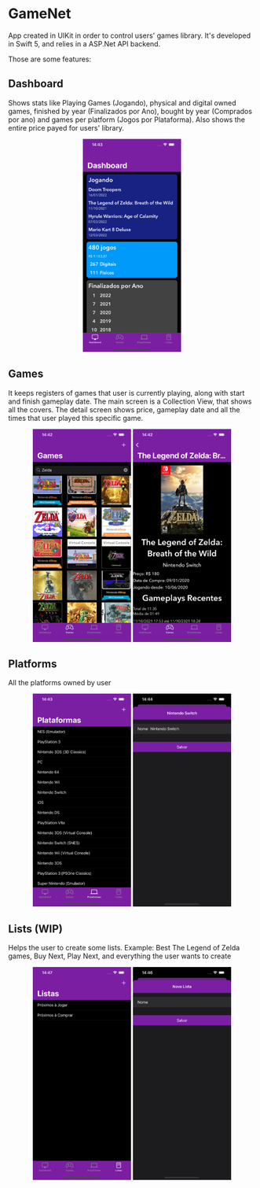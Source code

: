 # GameNet
App created in UIKit in order to control users' games library. 
It's developed in Swift 5, and relies in a ASP.Net API backend.

Those are some features:

## Dashboard
Shows stats like Playing Games (Jogando), physical and digital owned games, finished by year (Finalizados por Ano), bought by year (Comprados por ano) and games per platform (Jogos por Plataforma).
Also shows the entire price payed for users' library.

<p align="center">
<img src="https://github.com/allistoncarlos/GameNet.UIKit/blob/master/Screenshots/Dashboard.png" alt="Dashboard" width="200"/>
</p>

## Games
It keeps registers of games that user is currently playing, along with start and finish gameplay date. The main screen is a Collection View, that shows all the covers. The detail screen shows price, gameplay date and all the times that user played this specific game.

<p align="center">
<img src="https://github.com/allistoncarlos/GameNet.UIKit/blob/master/Screenshots/Games.png" alt="Games" width="200"/>
<img src="https://github.com/allistoncarlos/GameNet.UIKit/blob/master/Screenshots/GameDetail.png" alt="Games Detail" width="200"/>
</p>

## Platforms
All the platforms owned by user
<p align="center">
<img src="https://github.com/allistoncarlos/GameNet.UIKit/blob/master/Screenshots/Platforms.png" alt="Platforms" width="200"/>
<img src="https://github.com/allistoncarlos/GameNet.UIKit/blob/master/Screenshots/NewPlatform.png" alt="New Platform" width="200"/>
</p>

## Lists (WIP)
Helps the user to create some lists. Example: Best The Legend of Zelda games, Buy Next, Play Next, and everything the user wants to create
<p align="center">
<img src="https://github.com/allistoncarlos/GameNet.UIKit/blob/master/Screenshots/Lists.png" alt="Lists" width="200"/>
<img src="https://github.com/allistoncarlos/GameNet.UIKit/blob/master/Screenshots/NewList.png" alt="New List" width="200"/>
</p>